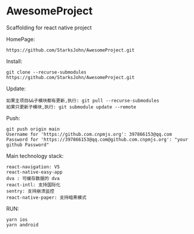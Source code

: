 # AwesomeProject
Scaffolding for react native project

HomePage:  
    
    https://github.com/StarksJohn/AwesomeProject.git

Install:

    git clone --recurse-submodules https://github.com/StarksJohn/AwesomeProject.git 
    
Update:

    如果主项目&&子模块都有更新,执行: git pull --recurse-submodules
    如果只更新子模块,执行: git submodule update --remote
    
Push:
    
    git push origin main
    Username for 'https://github.com.cnpmjs.org': 397866153@qq.com
    Password for 'https://397866153@qq.com@github.com.cnpmjs.org': "your github Password"

Main technology stack:

    react-navigation: V5
    react-native-easy-app
    dva : 可缓存数据的 dva
    react-intl: 支持国际化
    sentry: 支持崩溃监控
    react-native-paper: 支持暗黑模式
    
RUN: 

    yarn ios
    yarn android

    




